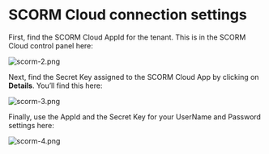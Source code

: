 # SCORM Cloud connection settings

First, find the SCORM Cloud AppId for the tenant. This is in the SCORM Cloud control panel here:

![scorm-2.png](https://e02.insite.com/files/sites/global/scorm-settings/scorm-2.png)

Next, find the Secret Key assigned to the SCORM Cloud App by clicking on **Details**. You’ll find this here:

![scorm-3.png](https://e02.insite.com/files/sites/global/scorm-settings/scorm-3.png)

Finally, use the AppId and the Secret Key for your UserName and Password settings here:

![scorm-4.png](https://e02.insite.com/files/sites/global/scorm-settings/scorm-4.png)
